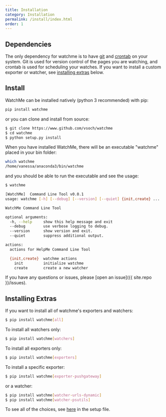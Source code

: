 ```yaml
---
title: Installation
category: Installation
permalink: /install/index.html
order: 1
---
```



## Dependencies

The only dependency for watchme is to have [git](https://git-scm.com/book/en/v2/Getting-Started-Installing-Git) 
and [crontab](https://www.digitalocean.com/community/tutorials/how-to-use-cron-to-automate-tasks-on-a-vps) on your system. Git is used for version control of the pages you are watching, and crontab is
used for scheduling your watches. If you want to install a custom exporter or
watcher, see [installing extras](#installing-extras) below.

## Install

WatchMe can be installed natively (python 3 recommended) with pip:

```bash
pip install watchme
```

or you can clone and install from source:

```bash
$ git clone https://www.github.com/vsoch/watchme
$ cd watchme
$ python setup.py install
```

When you have installed WatchMe, there will be an executable "watchme"
placed in your bin folder:

```bash
which watchme
/home/vanessa/anaconda3/bin/watchme
```

and you should be able to run the executable and see the usage:

```bash
$ watchme

[WatchMe]  Command Line Tool v0.0.1
usage: watchme [-h] [--debug] [--version] [--quiet] {init,create} ...

WatchMe Command Line Tool

optional arguments:
  -h, --help     show this help message and exit
  --debug        use verbose logging to debug.
  --version      show version and exit.
  --quiet        suppress additional output.

actions:
  actions for HelpMe Command Line Tool

  {init,create}  watchme actions
    init         initialize watchme
    create       create a new watcher
```


If you have any questions or issues, please [open an issue]({{ site.repo }}/issues).

## Installing Extras

If you want to install all of watchme's exporters and watchers:

```bash
$ pip install watchme[all]
```

To install all watchers only:

```bash
$ pip install watchme[watchers]
```

To install all exporters only:

```bash
$ pip install watchme[exporters]
```

To install a specific exporter:

```bash
$ pip install watchme[exporter-pushgateway]
```

or a watcher:

```bash
$ pip install watchme[watcher-urls-dynamic]
$ pip install watchme[watcher-psutils]
```

To see all of the choices, see [here](https://github.com/vsoch/watchme/blob/master/setup.py#L109) in the setup file.
